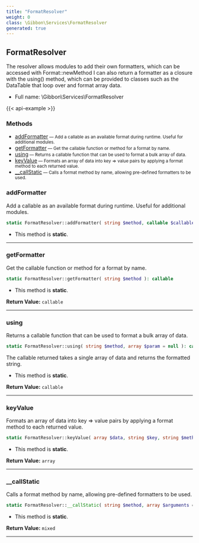 ```yaml
---
title: "FormatResolver"
weight: 0
class: \Gibbon\Services\FormatResolver
generated: true
---
```


## FormatResolver

The resolver allows modules to add their own formatters, which can be accessed with Format::newMethod
I can also return a formatter as a closure with the using() method, which can be provided to classes
such as the DataTable that loop over and format array data.



* Full name: \Gibbon\Services\FormatResolver

{{< api-example >}} 



### Methods

- [addFormatter](#addformatter)<small> — Add a callable as an available format during runtime. Useful for additional modules.</small>
- [getFormatter](#getformatter)<small> — Get the callable function or method for a format by name.</small>
- [using](#using)<small> — Returns a callable function that can be used to format a bulk array of data.</small>
- [keyValue](#keyvalue)<small> — Formats an array of data into key => value pairs by applying a format method to each returned value.</small>
- [__callStatic](#__callstatic)<small> — Calls a format method by name, allowing pre-defined formatters to be used.</small>




### addFormatter

Add a callable as an available format during runtime. Useful for additional modules.

```php
static FormatResolver::addFormatter( string $method, callable $callable )
```



* This method is **static**.





---

### getFormatter

Get the callable function or method for a format by name.

```php
static FormatResolver::getFormatter( string $method ): callable
```



* This method is **static**.


**Return Value:**
`callable`  



---

### using

Returns a callable function that can be used to format a bulk array of data.

```php
static FormatResolver::using( string $method, array $param = null ): callable
```

The callable returned takes a single array of data and returns the formatted string.

* This method is **static**.


**Return Value:**
`callable`  



---

### keyValue

Formats an array of data into key => value pairs by applying a format method to each returned value.

```php
static FormatResolver::keyValue( array $data, string $key, string $method, array $param = null ): array
```



* This method is **static**.


**Return Value:**
`array`  



---

### __callStatic

Calls a format method by name, allowing pre-defined formatters to be used.

```php
static FormatResolver::__callStatic( string $method, array $arguments = array() ): mixed
```



* This method is **static**.


**Return Value:**
`mixed`  



---


